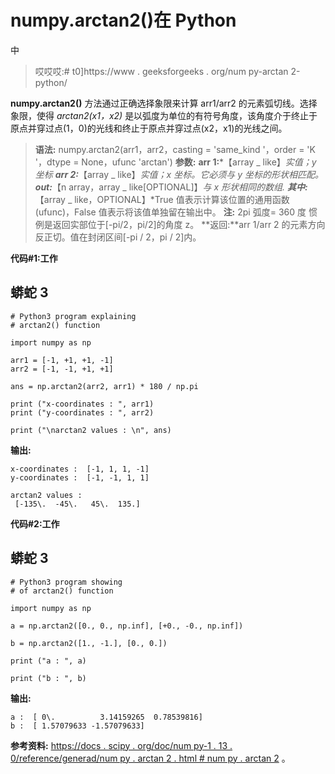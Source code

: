 # numpy.arctan2()在 Python

中

> 哎哎哎:# t0]https://www . geeksforgeeks . org/num py-arctan 2-python/

**numpy.arctan2()** 方法通过正确选择象限来计算 arr1/arr2 的元素弧切线。选择象限，使得 *arctan2(x1，x2)* 是以弧度为单位的有符号角度，该角度介于终止于原点并穿过点(1，0)的光线和终止于原点并穿过点(x2，x1)的光线之间。

> **语法:** numpy.arctan2(arr1，arr2，casting = 'same_kind '，order = 'K '，dtype = None，ufunc 'arctan')
> **参数:**
> **arr 1:***【array _ like】*实值；y 坐标
> **arr 2:***【array _ like】*实值；x 坐标。它必须与 y 坐标的形状相匹配。
> **out:***【n array，array _ like[OPTIONAL]】*与 x 形状相同的数组.
> **其中:***【array _ like，OPTIONAL】*True 值表示计算该位置的通用函数(ufunc)，False 值表示将该值单独留在输出中。
> **注:**
> 2pi 弧度= 360 度
> 惯例是返回实部位于[-pi/2，pi/2]的角度 z。
> **返回:**arr 1/arr 2 的元素方向反正切。值在封闭区间[-pi / 2，pi / 2]内。

**代码#1:工作**

## 蟒蛇 3

```
# Python3 program explaining
# arctan2() function

import numpy as np

arr1 = [-1, +1, +1, -1]
arr2 = [-1, -1, +1, +1]

ans = np.arctan2(arr2, arr1) * 180 / np.pi

print ("x-coordinates : ", arr1)
print ("y-coordinates : ", arr2)

print ("\narctan2 values : \n", ans)
```

**输出:**

```
x-coordinates :  [-1, 1, 1, -1]
y-coordinates :  [-1, -1, 1, 1]

arctan2 values : 
 [-135\.  -45\.   45\.  135.]
```

**代码#2:工作**

## 蟒蛇 3

```
# Python3 program showing
# of arctan2() function

import numpy as np

a = np.arctan2([0., 0., np.inf], [+0., -0., np.inf])

b = np.arctan2([1., -1.], [0., 0.])

print ("a : ", a)

print ("b : ", b)
```

**输出:**

```
a :  [ 0\.          3.14159265  0.78539816]
b :  [ 1.57079633 -1.57079633]
```

**参考资料:**
[https://docs . scipy . org/doc/num py-1 . 13 . 0/reference/generad/num py . arctan 2 . html # num py . arctan 2](https://docs.scipy.org/doc/numpy-1.13.0/reference/generated/numpy.arctan2.html#numpy.arctan2)
。
